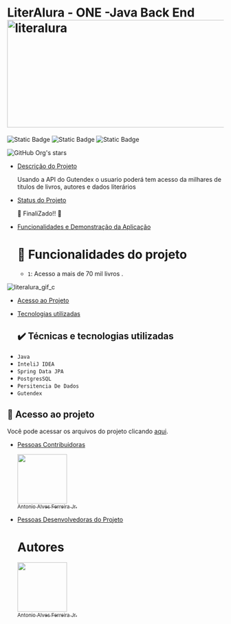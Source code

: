 # LiterAlura - ONE -Java Back End <img width="850" height="250" alt="literalura" src="https://github.com/user-attachments/assets/07f1d756-daa5-4d50-bbc9-1bb40f862d72" />


![Static Badge](https://img.shields.io/badge/Status-FINALIZADO-blue)
![Static Badge](https://img.shields.io/badge/API_Usada-Gutendex-green)
![Static Badge](https://img.shields.io/badge/Challenge_ONE-Java_Back_End_Alura-00FF00)


![GitHub Org's stars](https://img.shields.io/github/stars/Antonioafj?style=social)

* [Descrição do Projeto](#descrição-do-projeto)
 
   Usando a API do Gutendex o usuario poderá tem acesso da milhares de titulos de livros, autores e dados literários

  
* [Status do Projeto](#status-do-Projeto)
  
  :clap: FinaliZado!! :muscle:

* [Funcionalidades e Demonstração da Aplicação](#funcionalidades-e-demonstração-da-aplicação)

  # :hammer: Funcionalidades do projeto
  
  - `1`: Acesso a mais de 70 mil livros .

 
![literalura_gif_c](https://github.com/user-attachments/assets/df3e13e2-14d8-4e92-acfa-22e1efaf19cb)


* [Acesso ao Projeto](#acesso-ao-projeto)

  
* [Tecnologias utilizadas](#tecnologias-utilizadas)
  ## ✔️ Técnicas e tecnologias utilizadas

- ``Java``
- ``InteliJ IDEA``
- ``Spring Data JPA``
- ``PostgresSQL``
- ``Persitencia De Dados``
- `` Gutendex ``



## 📁 Acesso ao projeto
Você pode acessar os arquivos do projeto clicando [aqui](https://github.com/Antonioafj/literalura-challenge-Java/tree/main).
  
* [Pessoas Contribuidoras](#pessoas-contribuidoras)
  
   [<img loading="lazy" src="https://avatars.githubusercontent.com/u/167789057?s=400&u=21052b749353169db846fbab43111257cd8342eb&v=4" width=115><br><sub>Antonio Alves Ferreira Jr.</sub>](https://github.com/Antonioafj)


 
* [Pessoas Desenvolvedoras do Projeto](#pessoas-desenvolvedoras)
  
  # Autores
 
   [<img loading="lazy" src="https://avatars.githubusercontent.com/u/167789057?s=400&u=21052b749353169db846fbab43111257cd8342eb&v=4" width=115><br><sub>Antonio Alves Ferreira Jr.</sub>](https://github.com/Antonioafj) 
  



